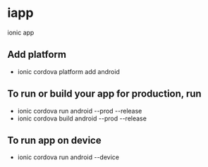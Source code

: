 # iapp
ionic app

## Add platform
- ionic cordova platform add android
## To run or build your app for production, run
- ionic cordova run android --prod --release
- ionic cordova build android --prod --release
## To run app on device
- ionic cordova run android --device
